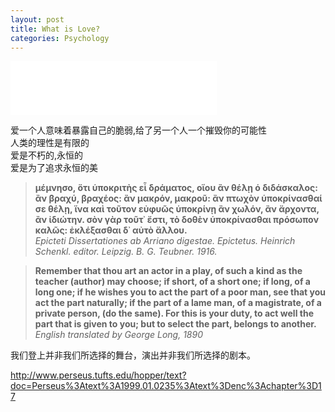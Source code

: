 ```yaml
---
layout: post
title: What is Love?
categories: Psychology
---
```


<div>
<iframe frameborder="no" border="0" marginwidth="0" marginheight="0" width=330 height=86 src="//music.163.com/outchain/player?type=2&id=1437345446&auto=1&height=66"></iframe>
</div>

爱一个人意味着暴露自己的脆弱,给了另一个人一个摧毁你的可能性  
人类的理性是有限的  
爱是不朽的,永恒的  
爱是为了追求永恒的美  

> **μέμνησο, ὅτι ὑποκριτὴς εἶ δράματος, οἵου ἂν θέλῃ ὁ διδάσκαλος: 
> ἂν βραχύ, βραχέος: ἂν μακρόν, μακροῦ: 
> ἂν πτωχὸν ὑποκρίνασθαί σε θέλῃ, ἵνα καὶ τοῦτον εὐφυῶς ὑποκρίνῃ ἂν χωλόν, 
> ἂν ἄρχοντα, ἂν ἰδιώτην. σὸν γὰρ τοῦτ᾽ ἔστι, 
> τὸ δοθὲν ὑποκρίνασθαι πρόσωπον καλῶς: ἐκλέξασθαι δ᾽ αὐτὸ ἄλλου.**  
*Epicteti Dissertationes ab Arriano digestae. Epictetus. Heinrich Schenkl. editor. Leipzig. B. G. Teubner. 1916.*

> **Remember that thou art an actor in a play, 
> of such a kind as the teacher (author) may choose; 
> if short, of a short one; if long, of a long one; 
> if he wishes you to act the part of a poor man, see that you act the part naturally; 
> if the part of a lame man, of a magistrate, of a private person, (do the same). 
> For this is your duty, to act well the part that is given to you; 
> but to select the part, belongs to another.**  
*English translated by George Long, 1890*

我们登上并非我们所选择的舞台，演出并非我们所选择的剧本。

<http://www.perseus.tufts.edu/hopper/text?doc=Perseus%3Atext%3A1999.01.0235%3Atext%3Denc%3Achapter%3D17>

